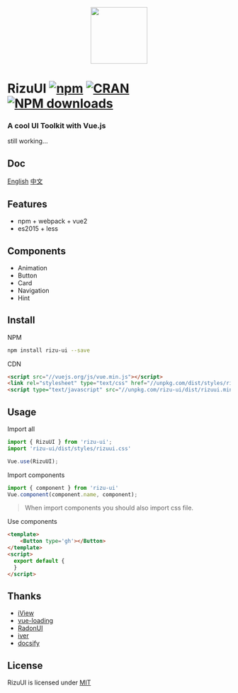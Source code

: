 <p align="center">
  <a href="https://rizu-ui.github.io" target="\_blank">
    <img src="https://github.com/yrq110/RizuUI/blob/master/assets/logo.png" width="128px">
  </a>
</p>

# RizuUI [![npm](https://img.shields.io/npm/v/rizu-ui.svg?style=flat-square)](https://www.npmjs.com/package/rizu-ui) [![CRAN](https://img.shields.io/npm/l/rizu-ui.svg?style=flat-square)](https://opensource.org/licenses/MIT) [![NPM downloads](http://img.shields.io/npm/dm/rizu-ui.svg?style=flat-square)](https://npmjs.org/package/rizu-ui)

### A cool UI Toolkit with Vue.js

still working...

## Doc

[English](https://rizu-ui.github.io)
[中文](https://rizu-ui.github.io/#/zh-cn/)

## Features
* npm + webpack + vue2
* es2015 + less

## Components
* Animation
* Button
* Card
* Navigation
* Hint

## Install
NPM
```bash
npm install rizu-ui --save
```
CDN
```html
<script src="//vuejs.org/js/vue.min.js"></script>
<link rel="stylesheet" type="text/css" href="//unpkg.com/dist/styles/rizuui.css">
<script type="text/javascript" src="//unpkg.com/rizu-ui/dist/rizuui.min.js"></script>
```

## Usage
Import all
```js
import { RizuUI } from 'rizu-ui';
import 'rizu-ui/dist/styles/rizuui.css'

Vue.use(RizuUI);
```
Import components
```js
import { component } from 'rizu-ui'
Vue.component(component.name, component);
```
> When import components you should also import css file.

Use components
```html
<template>
    <Button type='gh'></Button>
</template>
<script>
  export default {
  }
</script>
```

## Thanks
* [iView](https://github.com/iview/iview)
* [vue-loading](https://github.com/jkchao/vue-loading)
* [RadonUI](https://github.com/luojilab/radon-ui)
* [iver](https://github.com/jlianphoto/iver)
* [docsify](https://github.com/qingwei-li/docsify)

## License

RizuUI is licensed under [MIT](http://opensource.org/licenses/MIT)
